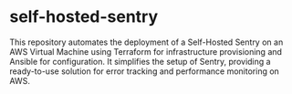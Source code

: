 # self-hosted-sentry
This repository automates the deployment of a Self-Hosted Sentry on an AWS Virtual Machine using Terraform for infrastructure provisioning and Ansible for configuration. It simplifies the setup of Sentry, providing a ready-to-use solution for error tracking and performance monitoring on AWS.
